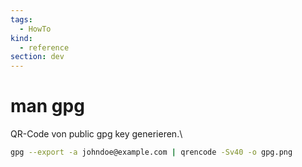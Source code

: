 ```yaml
---
tags:
  - HowTo
kind:
  - reference
section: dev
---
```


# man gpg

QR-Code von public gpg key generieren.\

```bash
gpg --export -a johndoe@example.com | qrencode -Sv40 -o gpg.png
```
